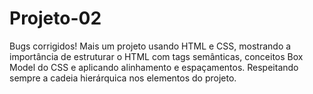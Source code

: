 # Projeto-02
Bugs corrigidos! Mais um projeto usando HTML e CSS, mostrando a importância de estruturar o HTML com tags semânticas, conceitos Box Model do CSS e aplicando alinhamento e espaçamentos. Respeitando sempre a cadeia hierárquica nos elementos do projeto.
